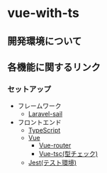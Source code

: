 # vue-with-ts

## 開発環境について

## 各機能に関するリンク

### セットアップ
- フレームワーク
  - [Laravel-sail](../docs/laravel-sail-setup.md)
- フロントエンド
  - [TypeScript](../docs/ts-setup.md)
  - [Vue](../docs/vue-setup.md)
    - [Vue-router](../docs/vue-router-setup.md)
    - [Vue-tsc(型チェック)](../docs/vue-tsc-setup.md)
  - [Jest(テスト環境)](../docs/ts-jest-setup.md)
